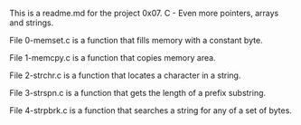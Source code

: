 This is a readme.md for the project 0x07. C - Even more pointers, arrays and strings.

File 0-memset.c is a function that fills memory with a constant byte.

File 1-memcpy.c is a function that copies memory area.

File 2-strchr.c is a function that locates a character in a string.

File 3-strspn.c is a function that gets the length of a prefix substring.

File 4-strpbrk.c is a function that searches a string for any of a set of bytes.


